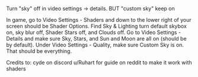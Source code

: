 Turn "sky" off in video settings -> details. BUT "custom sky" keep on


In game, go to Video Settings - 
Shaders and down to the lower right of your screen should be Shader Options. 
Find Sky & Lighting
turn default skybox on, 
sky blur off, 
Shader Stars off, 
and Clouds off. 
Go to Video Settings - 
Details and make sure 
Sky, 
Stars, 
and Sun and Moon are all on 
(should be by default). 
Under Video Settings - Quality, 
make sure Custom Sky is on. That should be everything.

Credits to: 
cyde on discord
u/Ruhart for guide on reddit to make it work with shaders
